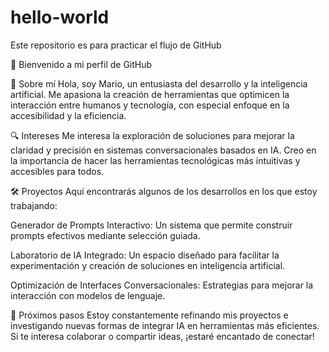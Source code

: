 # hello-world
Este repositorio es para practicar el flujo de GitHub

🚀 Bienvenido a mi perfil de GitHub

📌 Sobre mí
Hola, soy Mario, un entusiasta del desarrollo y la inteligencia artificial. Me apasiona la creación de herramientas que optimicen la interacción entre humanos y tecnología, con especial enfoque en la accesibilidad y la eficiencia.

🔍 Intereses
Me interesa la exploración de soluciones para mejorar la claridad y precisión en sistemas conversacionales basados en IA. Creo en la importancia de hacer las herramientas tecnológicas más intuitivas y accesibles para todos.

🛠️ Proyectos
Aquí encontrarás algunos de los desarrollos en los que estoy trabajando:

Generador de Prompts Interactivo: Un sistema que permite construir prompts efectivos mediante selección guiada.

Laboratorio de IA Integrado: Un espacio diseñado para facilitar la experimentación y creación de soluciones en inteligencia artificial.

Optimización de Interfaces Conversacionales: Estrategias para mejorar la interacción con modelos de lenguaje.

🚀 Próximos pasos
Estoy constantemente refinando mis proyectos e investigando nuevas formas de integrar IA en herramientas más eficientes. Si te interesa colaborar o compartir ideas, ¡estaré encantado de conectar!
